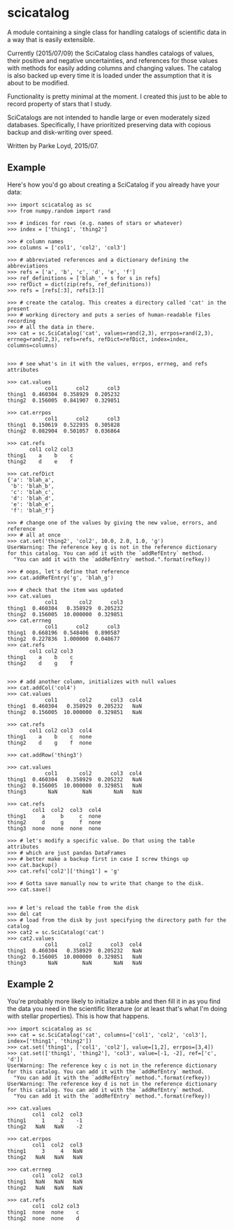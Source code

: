 scicatalog
==========

A module containing a single class for handling catalogs of scientific data in a way that is easily extensible. 

Currently (2015/07/09) the SciCatalog class handles catalogs of values, their positive and negative uncertainties, and references for those values with methods for easily adding columns and changing values. The catalog is also backed up every time it is loaded under the assumption that it is about to be modified. 

Functionality is pretty minimal at the moment. I created this just to be able to record property of stars that I study.

SciCatalogs are not intended to handle large or even moderately sized databases. Specifically, I have prioritized preserving data with copious backup and disk-writing over speed.

Written by Parke Loyd, 2015/07.

Example
-------
Here's how you'd go about creating a SciCatalog if you already have your data:

    >>> import scicatalog as sc
    >>> from numpy.random import rand
    
    >>> # indices for rows (e.g. names of stars or whatever)
    >>> index = ['thing1', 'thing2']
    
    >>> # column names
    >>> columns = ['col1', 'col2', 'col3']
    
    >>> # abbreviated references and a dictionary defining the abbreviations
    >>> refs = ['a', 'b', 'c', 'd', 'e', 'f']
    >>> ref_definitions = ['blah_' + s for s in refs]
    >>> refDict = dict(zip(refs, ref_definitions))
    >>> refs = [refs[:3], refs[3:]]
    
    >>> # create the catalog. This creates a directory called 'cat' in the present
    >>> # working directory and puts a series of human-readable files recording
    >>> # all the data in there.
    >>> cat = sc.SciCatalog('cat', values=rand(2,3), errpos=rand(2,3), errneg=rand(2,3), refs=refs, refDict=refDict, index=index, columns=columns)
    
    
    >>> # see what's in it with the values, errpos, errneg, and refs attributes
    
    >>> cat.values
                col1      col2      col3
    thing1  0.460304  0.358929  0.205232
    thing2  0.156005  0.841907  0.329851
    
    >>> cat.errpos
                col1      col2      col3
    thing1  0.150619  0.522935  0.305828
    thing2  0.082904  0.501057  0.036864
    
    >>> cat.refs
           col1 col2 col3
    thing1    a    b    c
    thing2    d    e    f
    
    >>> cat.refDict
    {'a': 'blah_a',
     'b': 'blah_b',
     'c': 'blah_c',
     'd': 'blah_d',
     'e': 'blah_e',
     'f': 'blah_f'}
    
    >>> # change one of the values by giving the new value, errors, and reference
    >>> # all at once
    >>> cat.set('thing2', 'col2', 10.0, 2.0, 1.0, 'g')
    UserWarning: The reference key g is not in the reference dictionary for this catalog. You can add it with the `addRefEntry` method.
      "You can add it with the `addRefEntry` method.".format(refkey))
    
    >>> # oops, let's define that reference
    >>> cat.addRefEntry('g', 'blah_g')
    
    >>> # check that the item was updated
    >>> cat.values
                col1       col2      col3
    thing1  0.460304   0.358929  0.205232
    thing2  0.156005  10.000000  0.329851
    >>> cat.errneg
                col1      col2      col3
    thing1  0.668196  0.548406  0.890587
    thing2  0.227836  1.000000  0.048677
    >>> cat.refs
           col1 col2 col3
    thing1    a    b    c
    thing2    d    g    f
    
    
    >>> # add another column, initializes with null values
    >>> cat.addCol('col4')
    >>> cat.values
                col1       col2      col3  col4
    thing1  0.460304   0.358929  0.205232   NaN
    thing2  0.156005  10.000000  0.329851   NaN
    
    >>> cat.refs
           col1 col2 col3  col4
    thing1    a    b    c  none
    thing2    d    g    f  none    
    
    >>> cat.addRow('thing3')
    
    >>> cat.values
                col1       col2      col3  col4
    thing1  0.460304   0.358929  0.205232   NaN
    thing2  0.156005  10.000000  0.329851   NaN
    thing3       NaN        NaN       NaN   NaN
    
    >>> cat.refs
            col1  col2  col3  col4
    thing1     a     b     c  none
    thing2     d     g     f  none
    thing3  none  none  none  none
    
    >>> # let's modify a specific value. Do that using the table attributes
    >>> # which are just pandas DataFrames
    >>> # better make a backup first in case I screw things up
    >>> cat.backup()
    >>> cat.refs['col2']['thing1'] = 'g'
    
    >>> # Gotta save manually now to write that change to the disk.
    >>> cat.save()
    
    
    >>> # let's reload the table from the disk
    >>> del cat
    >>> # load from the disk by just specifying the directory path for the catalog
    >>> cat2 = sc.SciCatalog('cat')
    >>> cat2.values
                col1       col2      col3  col4
    thing1  0.460304   0.358929  0.205232   NaN
    thing2  0.156005  10.000000  0.329851   NaN
    thing3       NaN        NaN       NaN   NaN

Example 2
---------
You're probably more likely to initialize a table and then fill it in as you find the data you need in the scientific literature (or at least that's what I'm doing with stellar properties). This is how that happens.

    >>> import scicatalog as sc
    >>> cat = sc.SciCatalog('cat', columns=['col1', 'col2', 'col3'], index=['thing1', 'thing2'])
    >>> cat.set('thing1', ['col1', 'col2'], value=[1,2], errpos=[3,4])
    >>> cat.set(['thing1', 'thing2'], 'col3', value=[-1, -2], ref=['c', 'd'])
    UserWarning: The reference key c is not in the reference dictionary for this catalog. You can add it with the `addRefEntry` method.
      "You can add it with the `addRefEntry` method.".format(refkey))
    UserWarning: The reference key d is not in the reference dictionary for this catalog. You can add it with the `addRefEntry` method.
      "You can add it with the `addRefEntry` method.".format(refkey))
    
    >>> cat.values
            col1  col2  col3
    thing1     1     2    -1
    thing2   NaN   NaN    -2
    
    >>> cat.errpos
            col1  col2  col3
    thing1     3     4   NaN
    thing2   NaN   NaN   NaN
    
    >>> cat.errneg
            col1  col2  col3
    thing1   NaN   NaN   NaN
    thing2   NaN   NaN   NaN
    
    >>> cat.refs
            col1  col2 col3
    thing1  none  none    c
    thing2  none  none    d
